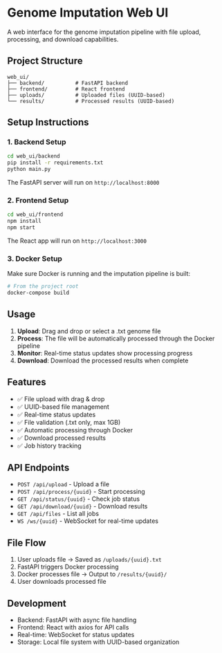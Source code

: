 # Genome Imputation Web UI

A web interface for the genome imputation pipeline with file upload, processing, and download capabilities.

## Project Structure

```
web_ui/
├── backend/          # FastAPI backend
├── frontend/         # React frontend
├── uploads/          # Uploaded files (UUID-based)
└── results/          # Processed results (UUID-based)
```

## Setup Instructions

### 1. Backend Setup

```bash
cd web_ui/backend
pip install -r requirements.txt
python main.py
```

The FastAPI server will run on `http://localhost:8000`

### 2. Frontend Setup

```bash
cd web_ui/frontend
npm install
npm start
```

The React app will run on `http://localhost:3000`

### 3. Docker Setup

Make sure Docker is running and the imputation pipeline is built:

```bash
# From the project root
docker-compose build
```

## Usage

1. **Upload**: Drag and drop or select a .txt genome file
2. **Process**: The file will be automatically processed through the Docker pipeline
3. **Monitor**: Real-time status updates show processing progress
4. **Download**: Download the processed results when complete

## Features

- ✅ File upload with drag & drop
- ✅ UUID-based file management
- ✅ Real-time status updates
- ✅ File validation (.txt only, max 1GB)
- ✅ Automatic processing through Docker
- ✅ Download processed results
- ✅ Job history tracking

## API Endpoints

- `POST /api/upload` - Upload a file
- `POST /api/process/{uuid}` - Start processing
- `GET /api/status/{uuid}` - Check job status
- `GET /api/download/{uuid}` - Download results
- `GET /api/files` - List all jobs
- `WS /ws/{uuid}` - WebSocket for real-time updates

## File Flow

1. User uploads file → Saved as `/uploads/{uuid}.txt`
2. FastAPI triggers Docker processing
3. Docker processes file → Output to `/results/{uuid}/`
4. User downloads processed file

## Development

- Backend: FastAPI with async file handling
- Frontend: React with axios for API calls
- Real-time: WebSocket for status updates
- Storage: Local file system with UUID-based organization 